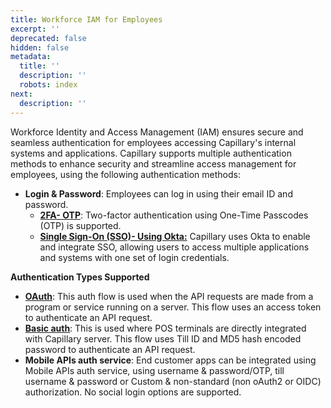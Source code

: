 ```yaml
---
title: Workforce IAM for Employees
excerpt: ''
deprecated: false
hidden: false
metadata:
  title: ''
  description: ''
  robots: index
next:
  description: ''
---
```

Workforce Identity and Access Management (IAM) ensures secure and seamless authentication for employees accessing Capillary's internal systems and applications. Capillary supports multiple authentication methods to enhance security and streamline access management for employees, using the following authentication methods:

* **Login & Password**: Employees can log in using their email ID and password.  
  * **[2FA\- OTP](https://docs.capillarytech.com/reference/multi-factor-authentication)**: Two-factor authentication using One-Time Passcodes (OTP) is supported.  
  * **[Single Sign-On (SSO)\- Using Okta:](https://docs.capillarytech.com/docs/single-sign-on-sso-using-okta)** Capillary uses Okta to enable and integrate SSO, allowing users to access multiple applications and systems with one set of login credentials. 

**Authentication Types Supported**

* **[OAuth](https://docs.capillarytech.com/docs/oauth2-client-credentials-flow)**: This auth flow is used when the API requests are made from a program or service running on a server. This flow uses an access token to authenticate an API request.  
* **[Basic auth](https://docs.capillarytech.com/docs/basic-authentication-api)**: This is used where POS terminals are directly integrated with Capillary server. This flow uses Till ID and MD5 hash encoded password to authenticate an API request.  
* **Mobile APIs auth service**: End customer apps can be integrated using Mobile APIs auth service, using username & password/OTP, till username & password or Custom & non-standard (non oAuth2 or OIDC) authorization. No social login options are supported.
